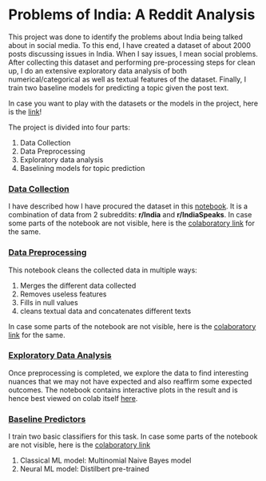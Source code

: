 # Problems of India: A Reddit Analysis

This project was done to identify the problems about India being talked about in social media. To this end, I have created a dataset of about 2000 posts discussing issues in India. When I say issues, I mean social problems. After collecting this dataset and performing pre-processing steps for clean up, I do an extensive exploratory data analysis of both numerical/categorical as well as textual features of the dataset. Finally, I train two baseline models for predicting a topic given the post text.

In case you want to play with the datasets or the models in the project, here is the [link](https://drive.google.com/drive/folders/1IJw0G_pGqixNzbG2_2_Ys0KFW9SkgYz2?usp=sharing)!

The project is divided into four parts:
1. Data Collection
2. Data Preprocessing
3. Exploratory data analysis
4. Baselining models for topic prediction

### [Data Collection](https://github.com/saum7800/india_problem_eda/blob/main/1_Data_Extract.ipynb)

I have described how I have procured the dataset in this [notebook](https://github.com/saum7800/india_problem_eda/blob/main/1_Data_Extract.ipynb). It is a combination of data from 2 subreddits: **r/India** and **r/IndiaSpeaks**. In case some parts of the notebook are not visible, here is the [colaboratory link](https://colab.research.google.com/drive/1_nYA17P86WAjZtdgplulTczMT60lHZAu?usp=sharing) for the same.

### [Data Preprocessing](https://github.com/saum7800/india_problem_eda/blob/main/2_Data_Preprocessing.ipynb)

This notebook cleans the collected data in multiple ways:
1. Merges the different data collected
2. Removes useless features
3. Fills in null values
4. cleans textual data and concatenates different texts

In case some parts of the notebook are not visible, here is the [colaboratory link](https://colab.research.google.com/drive/1-L6jf6FYZJXQnNCPHMFJFbui77xBlqtM?usp=sharing) for the same.

### [Exploratory Data Analysis](https://github.com/saum7800/india_problem_eda/blob/main/3_Exploratory_Data_Analysis.ipynb)

Once preprocessing is completed, we explore the data to find interesting nuances that we may not have expected and also reaffirm some expected outcomes. The notebook contains interactive plots in the result and is hence best viewed on colab itself [here](https://colab.research.google.com/drive/1RWcCZNKteIudU1dd0S6sYT7hFnn1QrMj?usp=sharing).

### [Baseline Predictors](https://github.com/saum7800/india_problem_eda/blob/main/4_Predictor_Model.ipynb)

I train two basic classifiers for this task. In case some parts of the notebook are not visible, here is the [colaboratory link](https://colab.research.google.com/drive/13Sz7X_0BNwhOZ97oo-bNZ--9bvVFGJ_k?usp=sharing)

1. Classical ML model: Multinomial Naive Bayes model
2. Neural ML model: Distilbert pre-trained

